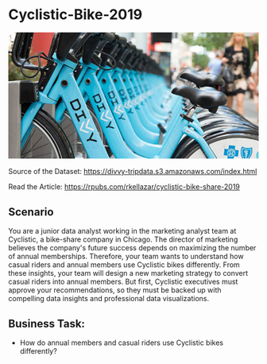 # Cyclistic-Bike-2019

![cyclistic bike-share](images/cyclistic-bike.jpeg)

Source of the Dataset: <https://divvy-tripdata.s3.amazonaws.com/index.html>

Read the Article: https://rpubs.com/rkellazar/cyclistic-bike-share-2019

## Scenario

You are a junior data analyst working in the marketing analyst team at Cyclistic, a bike-share company in Chicago. The director of marketing believes the company's future success depends on maximizing the number of annual memberships. Therefore, your team wants to understand how casual riders and annual members use Cyclistic bikes differently. From these insights, your team will design a new marketing strategy to convert casual riders into annual members. But first, Cyclistic executives must approve your recommendations, so they must be backed up with compelling data insights and professional data visualizations.

## Business Task:

-   How do annual members and casual riders use Cyclistic bikes differently?
